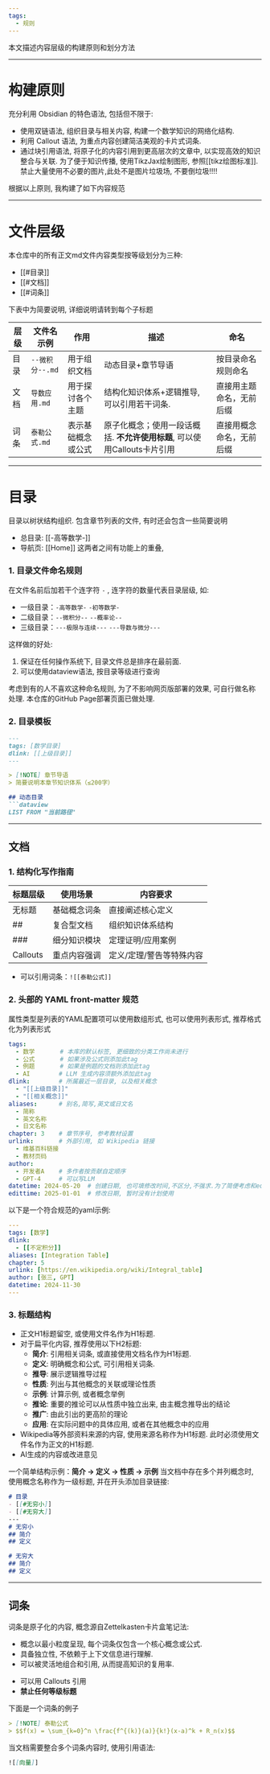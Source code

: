 ```yaml
---
tags:
  - 规则
---
```

本文描述内容层级的构建原则和划分方法

---
# 构建原则
充分利用 Obsidian 的特色语法, 包括但不限于: 
- 使用双链语法, 组织目录与相关内容, 构建一个数学知识的网络化结构. 
- 利用 Callout 语法, 为重点内容创建简洁美观的卡片式词条. 
- 通过块引用语法, 将原子化的内容引用到更高层次的文章中, 以实现高效的知识整合与关联.
为了便于知识传播, 使用TikzJax绘制图形, 参照[[tikz绘图标准]]. 
禁止大量使用不必要的图片,此处不是图片垃圾场, 不要倒垃圾!!!!

根据以上原则, 我构建了如下内容规范

---
# 文件层级

本仓库中的所有正文md文件内容类型按等级划分为三种:
- [[#目录]]
- [[#文档]]
- [[#词条]]

下表中为简要说明, 详细说明请转到每个子标题

| 层级  | 文件名示例        | 作用        | 描述                                           | 命名           |
| --- | ------------ | --------- | -------------------------------------------- | ------------ |
| 目录  | `--微积分--.md` | 用于组织文档    | 动态目录+章节导语                                    | 按目录命名规则命名    |
| 文档  | `导数应用.md`    | 用于探讨各个主题  | 结构化知识体系+逻辑推导, 可以引用若干词条.                      | 直接用主题命名，无前后缀 |
| 词条  | `泰勒公式.md`    | 表示基础概念或公式 | 原子化概念；使用一段话概括. **不允许使用标题**, 可以使用Callouts卡片引用 | 直接用概念命名，无前后缀 |

---
# 目录
目录以树状结构组织. 包含章节列表的文件, 有时还会包含一些简要说明
- 总目录: [[-高等数学-]]
- 导航页: [[Home]]
这两者之间有功能上的重叠, 
### 1. 目录文件命名规则
在文件名前后加若干个连字符 `-` , 连字符的数量代表目录层级, 如: 
- 一级目录：`-高等数学-` `-初等数学-` 
- 二级目录：`--微积分--` `--概率论--`
- 三级目录：`---极限与连续---` `---导数与微分---`

这样做的好处: 
1. 保证在任何操作系统下, 目录文件总是排序在最前面. 
2. 可以使用dataview语法, 按目录等级进行查询

考虑到有的人不喜欢这种命名规则, 为了不影响网页版部署的效果, 可自行做名称处理. 本仓库的GitHub Page部署页面已做处理.

### 2. 目录模板
```markdown
---
tags: [数学目录]
dlink: [[上级目录]]
---

> [!NOTE] 章节导语
> 简要说明本章节知识体系（≤200字）

## 动态目录
```dataview
LIST FROM "当前路径"
```
---
## 文档
### 1. 结构化写作指南
| 标题层级     | 使用场景   | 内容要求          |
| -------- | ------ | ------------- |
| 无标题      | 基础概念词条 | 直接阐述核心定义      |
| ##       | 复合型文档  | 组织知识体系结构      |
| ###      | 细分知识模块 | 定理证明/应用案例     |
| Callouts | 重点内容强调 | 定义/定理/警告等特殊内容 |

* 可以引用词条：`![[泰勒公式]]`
### 2. 头部的 YAML front-matter 规范

属性类型是列表的YAML配置项可以使用数组形式, 也可以使用列表形式, 推荐格式化为列表形式

```yaml
tags: 
  - 数学       # 本库的默认标签, 更细致的分类工作尚未进行
  - 公式       # 如果涉及公式则添加此tag
  - 例题       # 如果是例题的文档则添加此tag
  - AI        # LLM 生成内容须额外添加此tag
dlink:        # 所属最近一层目录, 以及相关概念
  - "[[上级目录]]"
  - "[[相关概念]]"
aliases:      # 别名,简写,英文或日文名
  - 简称
  - 英文名称
  - 日文名称
chapter: 3    # 章节序号, 参考教材设置
urlink:       # 外部引用, 如 Wikipedia 链接
  - 维基百科链接
  - 教材页码
author:
  - 开发者A    # 多作者按贡献自定顺序
  - GPT-4     # 可以写LLM
datetime: 2024-05-20  # 创建日期, 也可填修改时间,不区分,不强求.为了简便考虑和edittime共用datetime属性
edittime: 2025-01-01  # 修改日期, 暂时没有计划使用
```

以下是一个符合规范的yaml示例: 
```yaml
---
tags: [数学]
dlink: 
  - [[不定积分]]
aliases: [Integration Table]
chapter: 5
urlink: [https://en.wikipedia.org/wiki/Integral_table]
author: [张三, GPT]
datetime: 2024-11-30
---
```
### 3. 标题结构
- 正文H1标题留空, 或使用文件名作为H1标题. 
- 对于扁平化内容, 推荐使用以下H2标题: 
	- **简介**: 引用相关词条, 或直接使用文档名作为H1标题. 
	- **定义**: 明确概念和公式, 可引用相关词条. 
	- **推导**: 展示逻辑推导过程
	- **性质**: 列出与其他概念的关联或理论性质
	- **示例**: 计算示例, 或者概念举例
	- **推论**: 重要的推论可以从性质中独立出来, 由主概念推导出的结论
	- **推广**: 由此引出的更高阶的理论
	- **应用**: 在实际问题中的具体应用, 或者在其他概念中的应用
- Wikipedia等外部资料来源的内容, 使用来源名称作为H1标题. 此时必须使用文件名作为正文的H1标题. 
- AI生成的内容或改进意见

一个简单结构示例：**简介 → 定义 → 性质 → 示例**
当文档中存在多个并列概念时, 使用概念名称作为一级标题, 并在开头添加目录链接: 
```md
# 目录
- [[#无穷小]]
- [[#无穷大]]
---
# 无穷小
## 简介
## 定义

# 无穷大
## 简介
## 定义
```

---
## 词条
词条是原子化的内容, 概念源自Zettelkasten卡片盒笔记法: 
- 概念以最小粒度呈现, 每个词条仅包含一个核心概念或公式. 
- 具备独立性, 不依赖于上下文信息进行理解. 
- 可以被灵活地组合和引用, 从而提高知识的复用率. 
* 可以用 Callouts 引用
* **禁止任何等级标题**

下面是一个词条的例子
```markdown
> [!NOTE] 泰勒公式
> $$f(x) = \sum_{k=0}^n \frac{f^{(k)}(a)}{k!}(x-a)^k + R_n(x)$$
```
当文档需要整合多个词条内容时, 使用引用语法: 
```markdown
![[向量]]
```
